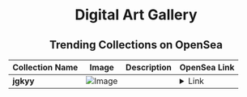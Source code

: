 <div align="center">

# Digital Art Gallery

## Trending Collections on OpenSea

| Collection Name                       | Image                                                                                     | Description                       | OpenSea Link                                                                                          |
|---------------------------------------|-------------------------------------------------------------------------------------------|-----------------------------------|--------------------------------------------------------------------------------------------------------|
| **jgkyy** | ![Image](https://i.seadn.io/s/raw/files/1459ae49bc2e4a84c74a92ee38fff4d5.png?w=500&auto=format?w=200&auto=format) |  | <details><summary>Link</summary>[jgkyy](https://opensea.io/collection/jgkyy)</details> |

</div>